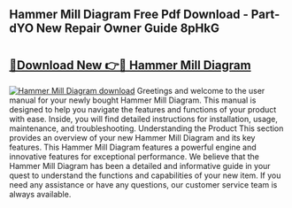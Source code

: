 ## Hammer Mill Diagram Free Pdf Download - Part-dYO New Repair Owner Guide 8pHkG

# <h2><a href="http://dfj93n.blite.top/?on=Hammer+Mill+Diagram">🔗Download New 👉🔴 Hammer Mill Diagram</a></h2>

[![Hammer Mill Diagram download](https://i.imgur.com/lujVjoI.png)](http://dfj93n.blite.top/?on=Hammer+Mill+Diagram)
Greetings and welcome to the user manual for your newly bought Hammer Mill Diagram. This manual is designed to help you navigate the features and functions of your product with ease. Inside, you will find detailed instructions for installation, usage, maintenance, and troubleshooting. Understanding the Product This section provides an overview of your new Hammer Mill Diagram and its key features. This Hammer Mill Diagram features a powerful engine and innovative features for exceptional performance. We believe that the Hammer Mill Diagram has been a detailed and informative guide in your quest to understand the functions and capabilities of your new item. If you need any assistance or have any questions, our customer service team is always available.
